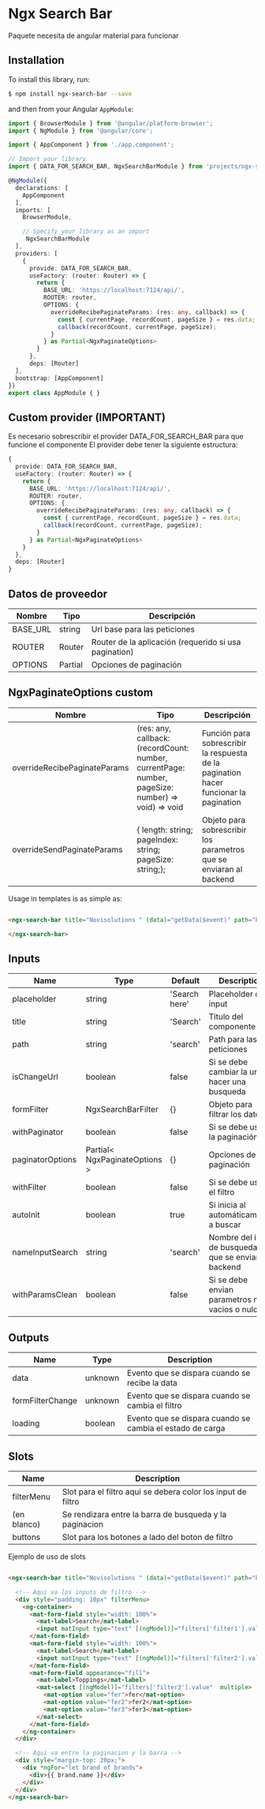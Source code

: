 # Ngx Search Bar

Paquete necesita de angular material para funcionar

## Installation

To install this library, run:

```bash
$ npm install ngx-search-bar --save
```

and then from your Angular `AppModule`:

```typescript
import { BrowserModule } from '@angular/platform-browser';
import { NgModule } from '@angular/core';

import { AppComponent } from './app.component';

// Import your library
import { DATA_FOR_SEARCH_BAR, NgxSearchBarModule } from 'projects/ngx-search-bar/src/public-api';

@NgModule({
  declarations: [
    AppComponent
  ],
  imports: [
    BrowserModule,

    // Specify your library as an import
     NgxSearchBarModule
  ],
  providers: [
    {
      provide: DATA_FOR_SEARCH_BAR,
      useFactory: (router: Router) => {
        return {
          BASE_URL: 'https://localhost:7124/api/',
          ROUTER: router,
          OPTIONS: {
            overrideRecibePaginateParams: (res: any, callback) => {
              const { currentPage, recordCount, pageSize } = res.data;
              callback(recordCount, currentPage, pageSize);
            }
          } as Partial<NgxPaginateOptions>
        }
      },
      deps: [Router]
  ],
  bootstrap: [AppComponent]
})
export class AppModule { }
```

## Custom provider (IMPORTANT)

Es necesario sobrescribir el provider DATA_FOR_SEARCH_BAR para que funcione el componente
El provider debe tener la siguiente estructura:

```typescript
{
  provide: DATA_FOR_SEARCH_BAR,
  useFactory: (router: Router) => {
    return {
      BASE_URL: 'https://localhost:7124/api/',
      ROUTER: router,
      OPTIONS: {
        overrideRecibePaginateParams: (res: any, callback) => {
          const { currentPage, recordCount, pageSize } = res.data;
          callback(recordCount, currentPage, pageSize);
        }
      } as Partial<NgxPaginateOptions>
    }
  },
  deps: [Router]
}
```

## Datos de proveedor

| Nombre | Tipo | Descripción |
| --- | --- | --- |
| BASE_URL | string | Url base para las peticiones |
| ROUTER | Router | Router de la aplicación (requerido si usa pagination) |
| OPTIONS | Partial<NgxPaginateOptions> | Opciones de paginación |

## NgxPaginateOptions custom

| Nombre | Tipo | Descripción |
| --- | --- | --- |
| overrideRecibePaginateParams | (res: any, callback: (recordCount: number, currentPage: number, pageSize: number) => void) => void | Función para sobrescribir la respuesta de la pagination hacer funcionar la pagination |
| overrideSendPaginateParams | { length: string; pageIndex: string; pageSize: string;}; | Objeto para sobrescribir los parametros que se enviaran al backend |



Usage in templates is as simple as:

```html

<ngx-search-bar title="Novisolutions " (data)="getData($event)" path="brands" [isChangeUrl]="true" [(formFilter)]="filters">

</ngx-search-bar>
```

## Inputs
| Name | Type | Default | Description |
| --- | --- | --- | --- |
| placeholder | string | 'Search here' | Placeholder del input |
| title | string | 'Search' | Titulo del componente |
| path | string | 'search' | Path para las peticiones |
| isChangeUrl | boolean | false | Si se debe cambiar la url al hacer una busqueda |
| formFilter | NgxSearchBarFilter | {} | Objeto para filtrar los datos |
| withPaginator | boolean | false | Si se debe usar la paginación |
| paginatorOptions | Partial< NgxPaginateOptions >  | {} | Opciones de la paginación |
| withFilter | boolean | false | Si se debe usar el filtro |
| autoInit | boolean | true | Si inicia al automáticamente a buscar |
| nameInputSearch | string | 'search' | Nombre del input de busqueda que se enviara al backend |
| withParamsClean | boolean | false | Si se debe envian parametros no vacios o nulos |


## Outputs

| Name | Type | Description |
| --- | --- | --- |
| data | unknown | Evento que se dispara cuando se recibe la data |
| formFilterChange | unknown | Evento que se dispara cuando se cambia el filtro |
| loading | boolean | Evento que se dispara cuando se cambia el estado de carga |


## Slots 

| Name | Description |
| --- | --- |
| filterMenu | Slot para el filtro aqui se debera color los input de filtro |
| (en blanco) | Se rendizara entre la barra de busqueda y la paginacion |
| buttons | Slot para los botones a lado del boton de filtro |

Ejemplo de uso de slots

```html

<ngx-search-bar title="Novisolutions " (data)="getData($event)" path="brands" [isChangeUrl]="true" [(formFilter)]="filters">

  <!-- Aqui va los inputs de filtro -->
  <div style="padding: 10px" filterMenu>
    <ng-container>
      <mat-form-field style="width: 100%">
        <mat-label>Search</mat-label>
        <input matInput type="text" [(ngModel)]="filters['filter1'].value" />
      </mat-form-field>
      <mat-form-field style="width: 100%">
        <mat-label>Search</mat-label>
        <input matInput type="text" [(ngModel)]="filters['filter2'].value" />
      </mat-form-field>
      <mat-form-field appearance="fill">
        <mat-label>Toppings</mat-label>
        <mat-select [(ngModel)]="filters['filter3'].value"  multiple>
          <mat-option value="fer">fer</mat-option>
          <mat-option value="fer2">fer2</mat-option>
          <mat-option value="fer3">fer3</mat-option>
        </mat-select>
      </mat-form-field>
    </ng-container>
  </div>

  <!-- Aqui va entre la paginacion y la barra -->
  <div style="margin-top: 20px;">
    <div *ngFor="let brand of brands">
      <div>{{ brand.name }}</div>
    </div>
  </div>
</ngx-search-bar>
```
